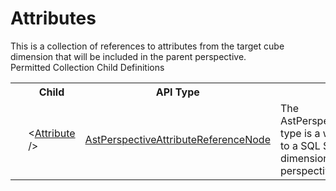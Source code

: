 # Attributes

<div class="LanguageSummary"><div class ="SummaryItem">This is a collection of references to attributes from the target cube dimension that will be included in the parent perspective.</div></div><div class="SchemaBindingGroup"><div class="SchemaBindingGroupHeader">Permitted Collection Child Definitions</div><table id="SchemaBindingList" class="SchemaBindingList"><tbody><tr><th class="SchemaBindingIconColumnHeader">&nbsp;</th><th class="SchemaBindingNameColumnHeader">Child</th><th class="SchemaBindingTypeColumnHeader">API Type</th><th class="SchemaBindingSummaryColumnHeader">Description</th></tr><tr class="cd0"><td class="SchemaBindingIcon"><div class="NotRequired" /></td><td class="SchemaBindingName"><span class="punc">&lt;</span><a href=Varigence.Languages.Biml.Dimension.AstPerspectiveAttributeReferenceNode.html">Attribute</a><span class="punc"> /&gt;</span></td><td class="SchemaBindingType"><a href="../api-reference/Varigence.Languages.Biml.Dimension.AstPerspectiveAttributeReferenceNode.html">AstPerspectiveAttributeReferenceNode</a></td><td class="SchemaBindingSummary">The AstPerspectiveAttributeReferenceNode type is a wrapper for a direct reference to a SQL Server Analysis Services dimension attribute for use in a cube perspective.</td></tr></tbody></table></div>